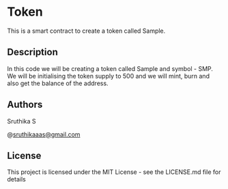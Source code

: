 # Token

This is a smart contract to create a token called Sample.

## Description

In this code we will be creating a token called Sample and symbol - SMP. We will be initialising the token supply to 500  and we will mint, burn and also get the balance of the address.

## Authors

Sruthika S

@sruthikaaas@gmail.com

## License

This project is licensed under the MIT License - see the LICENSE.md file for details
